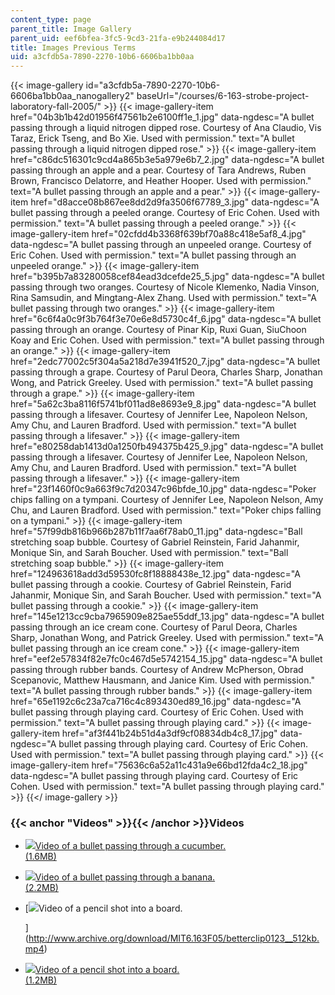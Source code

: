 ```yaml
---
content_type: page
parent_title: Image Gallery
parent_uid: eef6bfea-3fc5-9cd3-21fa-e9b244084d17
title: Images Previous Terms
uid: a3cfdb5a-7890-2270-10b6-6606ba1bb0aa
---
```


{{< image-gallery id="a3cfdb5a-7890-2270-10b6-6606ba1bb0aa_nanogallery2" baseUrl="/courses/6-163-strobe-project-laboratory-fall-2005/" >}}
{{< image-gallery-item href="04b3b1b42d01956f47561b2e6100ff1e_1.jpg" data-ngdesc="A bullet passing through a liquid nitrogen dipped rose. Courtesy of Ana Claudio, Vis Taraz, Erick Tseng, and Bo Xie. Used with permission." text="A bullet passing through a liquid nitrogen dipped rose." >}}
{{< image-gallery-item href="c86dc516301c9cd4a865b3e5a979e6b7_2.jpg" data-ngdesc="A bullet passing through an apple and a pear. Courtesy of Tara Andrews, Ruben Brown, Francisco Delatorre, and Heather Hooper. Used with permission." text="A bullet passing through an apple and a pear." >}}
{{< image-gallery-item href="d8acce08b867ee8dd2d9fa3506f67789_3.jpg" data-ngdesc="A bullet passing through a peeled orange. Courtesy of Eric Cohen. Used with permission." text="A bullet passing through a peeled orange." >}}
{{< image-gallery-item href="02cfdd4b3368f639bf70a88c418e5af8_4.jpg" data-ngdesc="A bullet passing through an unpeeled orange. Courtesy of Eric Cohen. Used with permission." text="A bullet passing through an unpeeled orange." >}}
{{< image-gallery-item href="b395b7a83280058cef84ead3dcefde25_5.jpg" data-ngdesc="A bullet passing through two oranges. Courtesy of Nicole Klemenko, Nadia Vinson, Rina Samsudin, and Mingtang-Alex Zhang. Used with permission." text="A bullet passing through two oranges." >}}
{{< image-gallery-item href="6c6f4a0c9f3b764f3e70e6e8d5730c4f_6.jpg" data-ngdesc="A bullet passing through an orange. Courtesy of Pinar Kip, Ruxi Guan, SiuChoon Koay and Eric Cohen. Used with permission." text="A bullet passing through an orange." >}}
{{< image-gallery-item href="2edc77002c5f304a5a218d7e3941f520_7.jpg" data-ngdesc="A bullet passing through a grape. Courtesy of Parul Deora, Charles Sharp, Jonathan Wong, and Patrick Greeley. Used with permission." text="A bullet passing through a grape." >}}
{{< image-gallery-item href="5a62c3ba8116f5741bf011ad8e8693e9_8.jpg" data-ngdesc="A bullet passing through a lifesaver. Courtesy of Jennifer Lee, Napoleon Nelson, Amy Chu, and Lauren Bradford. Used with permission." text="A bullet passing through a lifesaver." >}}
{{< image-gallery-item href="e80258dab1413d0a1250fb494375b425_9.jpg" data-ngdesc="A bullet passing through a lifesaver. Courtesy of Jennifer Lee, Napoleon Nelson, Amy Chu, and Lauren Bradford. Used with permission." text="A bullet passing through a lifesaver." >}}
{{< image-gallery-item href="23f1460f0c9a663f9c7d20347c96bfde_10.jpg" data-ngdesc="Poker chips falling on a tympani. Courtesy of Jennifer Lee, Napoleon Nelson, Amy Chu, and Lauren Bradford. Used with permission." text="Poker chips falling on a tympani." >}}
{{< image-gallery-item href="57f99db816b966b287b11f7aa6f78ab0_11.jpg" data-ngdesc="Ball stretching soap bubble. Courtesy of Gabriel Reinstein, Farid Jahanmir, Monique Sin, and Sarah Boucher. Used with permission." text="Ball stretching soap bubble." >}}
{{< image-gallery-item href="124963618add3d59530fc8f18888438e_12.jpg" data-ngdesc="A bullet passing through a cookie. Courtesy of Gabriel Reinstein, Farid Jahanmir, Monique Sin, and Sarah Boucher. Used with permission." text="A bullet passing through a cookie." >}}
{{< image-gallery-item href="145e1213cc9cba7965909e825ae55ddf_13.jpg" data-ngdesc="A bullet passing through an ice cream cone. Courtesy of Parul Deora, Charles Sharp, Jonathan Wong, and Patrick Greeley. Used with permission." text="A bullet passing through an ice cream cone." >}}
{{< image-gallery-item href="eef2e57834f82e7fc0c467d5e5742154_15.jpg" data-ngdesc="A bullet passing through rubber bands. Courtesy of Andrew McPherson, Obrad Scepanovic, Matthew Hausmann, and Janice Kim. Used with permission." text="A bullet passing through rubber bands." >}}
{{< image-gallery-item href="65e1192c6c23a7ca716c4c893430ed89_16.jpg" data-ngdesc="A bullet passing through playing card. Courtesy of Eric Cohen. Used with permission." text="A bullet passing through playing card." >}}
{{< image-gallery-item href="af3f441b24b51d4a3df9cf08834db4c8_17.jpg" data-ngdesc="A bullet passing through playing card. Courtesy of Eric Cohen. Used with permission." text="A bullet passing through playing card." >}}
{{< image-gallery-item href="75636c6a52a11c431a9e66bd12fda4c2_18.jpg" data-ngdesc="A bullet passing through playing card. Courtesy of Eric Cohen. Used with permission." text="A bullet passing through playing card." >}}
{{</ image-gallery >}}
### {{< anchor "Videos" >}}{{< /anchor >}}Videos

*   [![](/courses/electrical-engineering-and-computer-science/6-163-strobe-project-laboratory-fall-2005/image-gallery/images-previous-terms/videos/clip0257_thumb.jpg)Video of a bullet passing through a cucumber.  
    (1.6MB)](http://www.archive.org/download/MIT6.163F05/betterclip0257fast__512kb.mp4)
*   [![](/courses/electrical-engineering-and-computer-science/6-163-strobe-project-laboratory-fall-2005/image-gallery/images-previous-terms/videos/clip0242_thumb.jpg)Video of a bullet passing through a banana.  
    (2.2MB)](http://www.archive.org/download/MIT6.163F05/betterclip0242__512kb.mp4)
*   [![](/courses/electrical-engineering-and-computer-science/6-163-strobe-project-laboratory-fall-2005/image-gallery/images-previous-terms/videos/clip0123_thumb.jpg)Video of a pencil shot into a board.  
      
    ](http://www.archive.org/download/MIT6.163F05/betterclip0123__512kb.mp4)
*   [![](/courses/electrical-engineering-and-computer-science/6-163-strobe-project-laboratory-fall-2005/image-gallery/images-previous-terms/videos/clip0113_thumb.jpg)Video of a pencil shot into a board.  
    (1.2MB)](http://www.archive.org/download/MIT6.163F05/betterclip0113slow__512kb.mp4)